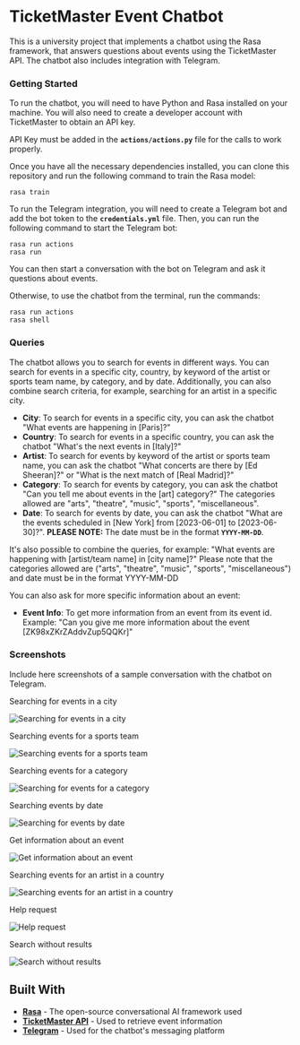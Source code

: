 # TicketMaster Event Chatbot

This is a university project that implements a chatbot using the Rasa framework, that answers questions about events using the TicketMaster API. The chatbot also includes integration with Telegram.

### Getting Started

To run the chatbot, you will need to have Python and Rasa installed on your machine. You will also need to create a developer account with TicketMaster to obtain an API key.

API Key must be added in the **`actions/actions.py`** file for the calls to work properly.

Once you have all the necessary dependencies installed, you can clone this repository and run the following command to train the Rasa model:

```
rasa train
```

To run the Telegram integration, you will need to create a Telegram bot and add the bot token to the **`credentials.yml`** file. Then, you can run the following command to start the Telegram bot:

```
rasa run actions
rasa run
```

You can then start a conversation with the bot on Telegram and ask it questions about events.

Otherwise, to use the chatbot from the terminal, run the commands:

```
rasa run actions
rasa shell
```

### Queries

The chatbot allows you to search for events in different ways. You can search for events in a specific city, country, by keyword of the artist or sports team name, by category, and by date. Additionally, you can also combine search criteria, for example, searching for an artist in a specific city.

- **City**: To search for events in a specific city, you can ask the chatbot "What events are happening in [Paris]?"
- **Country**: To search for events in a specific country, you can ask the chatbot "What's the next events in [Italy]?"
- **Artist**: To search for events by keyword of the artist or sports team name, you can ask the chatbot "What concerts are there by [Ed Sheeran]?" or "What is the next match of [Real Madrid]?"
- **Category**: To search for events by category, you can ask the chatbot "Can you tell me about events in the [art] category?" The categories allowed are "arts", "theatre", "music", "sports", "miscellaneous".
- **Date**: To search for events by date, you can ask the chatbot "What are the events scheduled in [New York] from [2023-06-01] to [2023-06-30]?". **PLEASE NOTE:** The date must be in the format **`YYYY-MM-DD`**.

It's also possible to combine the queries, for example: "What events are happening with [artist/team name] in [city name]?"
Please note that the categories allowed are ("arts", "theatre", "music", "sports", "miscellaneous") and date must be in the format YYYY-MM-DD

You can also ask for more specific information about an event:

- **Event Info**: To get more information from an event from its event id. Example: "Can you give me more information about the event [ZK98xZKrZAddvZup5QQKr]"

### Screenshots

Include here screenshots of a sample conversation with the chatbot on Telegram.

Searching for events in a city

![Searching for events in a city](images/screenshot/city.png)

Searching events for a sports team

![Searching events for a sports team](images/screenshot/artist.png)

Searching events for a category

![Searching for events for a category](images/screenshot/segment.png)

Searching events by date

![Searching for events by date](images/screenshot/date.png)

Get information about an event

![Get information about an event](images/screenshot/info.png)

Searching events for an artist in a country

![Searching events for an artist in a country](images/screenshot/artist_country.png)

Help request

![Help request](images/screenshot/help.png)

Search without results

![Search without results](images/screenshot/no_events.png)

## **Built With**

- **[Rasa](https://rasa.com/)** - The open-source conversational AI framework used
- **[TicketMaster API](https://developer.ticketmaster.com/)** - Used to retrieve event information
- **[Telegram](https://telegram.org/)** - Used for the chatbot's messaging platform
